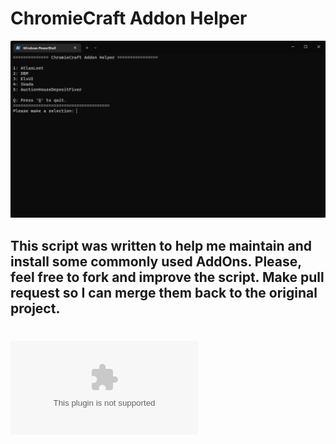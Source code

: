 # ChromieCraft Addon Helper
![ChromieCraft Addon Helper](unknown.png)
## This script was written to help me maintain and install some commonly used AddOns. Please, feel free to fork and improve the script. Make pull request so I can merge them back to the original project. 
# ![Download](https://github.com/crborga//CC-AddOh-Helper/archive/refs/heads/main.zip)
